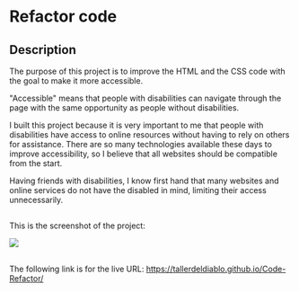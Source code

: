 # Refactor code

## Description


The purpose of this project is to improve the HTML and the CSS code with the goal to make it more accessible.

"Accessible" means that people with disabilities can navigate through the page with the same opportunity as people without disabilities.

I built this project because it is very important to me that people with disabilities have access to online resources without having to rely on others for assistance. There are so many technologies available these days to improve accessibility, so I believe that all websites should be compatible from the start.

Having friends with disabilities, I know first hand that many websites and online services do not have the disabled in mind, limiting their access unnecessarily.

##

This is the screenshot of the project:

![](assets/images/search-engine-optimization.jpg)


##

The following link is for the live URL:
https://tallerdeldiablo.github.io/Code-Refactor/
